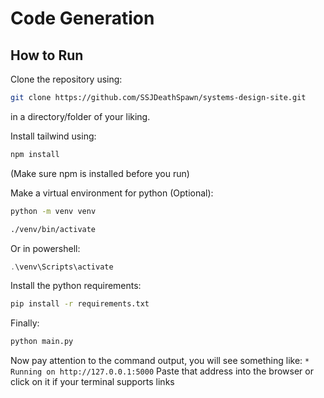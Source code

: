 # Code Generation

## How to Run
Clone the repository using:
```bash
git clone https://github.com/SSJDeathSpawn/systems-design-site.git
```
in a directory/folder of your liking.

Install tailwind using:
```bash
npm install
```
(Make sure npm is installed before you run)

Make a virtual environment for python (Optional):
```bash
python -m venv venv
```
```bash
./venv/bin/activate
```
Or in powershell:
```powershell
.\venv\Scripts\activate
```

Install the python requirements:
```bash
pip install -r requirements.txt
```

Finally:
```bash
python main.py
```

Now pay attention to the command output,
you will see something like:
`* Running on http://127.0.0.1:5000`
Paste that address into the browser or click on it if your terminal supports links

